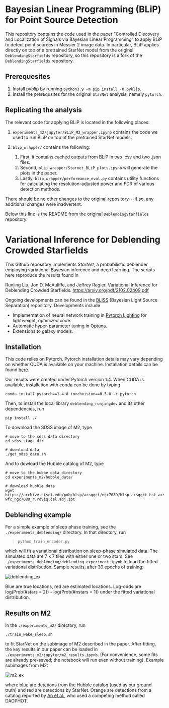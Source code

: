 # Bayesian Linear Programming (BLiP) for Point Source Detection

This repository contains the code used in the paper "Controlled Discovery and Localization of Signals via Bayesian Linear Programming" to apply BLiP to detect point sources in Messier 2 image data. In particular, BLiP applies directly on top of a pretrained StarNet model from the original ``DeblendingStarfields`` repository, so this repository is a fork of the ``DeblendingStarfields`` repository.

## Prerequesites

1. Install pyblip by running ``python3.9 -m pip install -U pyblip``.
2. Install the prerequsites for the original ``StarNet`` analysis, namely ``pytorch``.

## Replicating the analysis

The relevant code for applying BLiP is located in the following places:


1. ``experiments_m2/jupyter/BLiP_M2_wrapper.ipynb`` contains the code we used to run BLiP on top of the pretrained StarNet models.

2. ``blip_wrapper/`` contains the following:
	1. First, it contains cached outputs from BLiP in two .csv and two .json files. 
	2. Second, ``blip_wrapper/Starnet_BLiP_plots.ipynb`` will generate the plots in the paper. 
	3. Lastly, ``blip_wrapper/performance_eval.py`` contains utility functions for calculating the resolution-adjusted power and FDR of various detection methods.

There should be no other changes to the original repository---if so, any additional changes were inadvertent.

Below this line is the README from the original ``DeblendingStarfields`` repository.

# Variational Inference for Deblending Crowded Starfields

This Github repository implements *StarNet*, a probabilistic deblender employing variational Bayesian inference and deep learning. 
The scripts here reproduce the results found in 

Runjing Liu, Jon D. McAuliffe, and Jeffrey Regier. 
Variational Inference for Deblending Crowded Starfields. 
https://arxiv.org/pdf/2102.02409.pdf

Ongoing developments can be found in the [BLISS](https://github.com/applied-bayes/bliss/tree/master/bliss) (Bayesian LIght Source Separation) repository. 
Developments include 

- Implementation of neural network training in [Pytorch Lighting](https://pytorch-lightning.readthedocs.io/en/stable/) for lightweight, optimized code. 
- Automatic hyper-parameter tuning in [Optuna](https://optuna.org/). 
- Extensions to galaxy models. 

## Installation

This code relies on Pytorch. 
Pytorch installation details may vary depending on whether CUDA is available on your machine. 
Installation details can be found [here](https://pytorch.org/). 

Our results were created under Pytorch version 1.4. 
When CUDA is available, installation with conda can be done by typing

```
conda install pytorch==1.4.0 torchvision==0.5.0 -c pytorch
```

Then, to install the local library `deblending_runjingdev` and its other dependencies, run 

```
pip install ./
```

To download the SDSS image of M2, type 

```
# move to the sdss data directory
cd sdss_stage_dir

# download data
./get_sdss_data.sh
```
And to dowload the Hubble catalog of M2, type 

```
# move to the hubbe data directory 
cd experiments_m2/hubble_data/

# download hubble data
wget https://archive.stsci.edu/pub/hlsp/acsggct/ngc7089/hlsp_acsggct_hst_acs-wfc_ngc7089_r.rdviq.cal.adj.zpt
```

## Deblending example

For a simple example of sleep phase training, see the `./experiments_deblending/` directory. 
In that directory, run 

> `python train_encoder.py`

which will fit a variational distribution on sleep-phase simulated data. 
The simulated data are 7 x 7 tiles with either one or two stars. 
See `./experiments_deblending/deblending_experiment.ipynb` to load the fitted variational distribution. 
Sample results, after 30 epochs of training: 

![deblending_ex](./figures/deblending_example.png)

Blue are true locations, red are estimated locations. Log-odds are log(Prob(#stars = 2)) - log(Prob(#nstars = 1)) under the fitted variational distribution. 

## Results on M2
In the `./experiments_m2/` directory, run

```
./train_wake_sleep.sh
```

to fit StarNet on the subimage of M2 described in the paper. 
After fitting, the key results in our paper can be loaded in `./experiments_m2/jupyter/m2_results.ipynb`. 
(For convenience, some fits are already pre-saved; the notebook will run even without training). 
Example subimages from M2: 

![m2_ex](./figures/m2_results/example_subimages_ws.png)

where blue are detetions from the Hubble catalog (used as our ground truth) and red are detections by StarNet. 
Orange are detections from a catalog reported by [An et al.](https://arxiv.org/abs/0808.0001), who used 
a competing method called DAOPHOT. 
